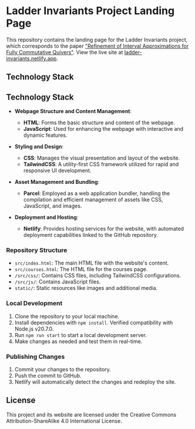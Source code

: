 # Ladder Invariants Project Landing Page

This repository contains the landing page for the Ladder Invariants project, which corresponds to the paper ["Refinement of Interval Approximations for Fully Commutative Quivers"](https://arxiv.org/abs/2310.03649). View the live site at [ladder-invariants.netlify.app](https://ladder-invariants.netlify.app/).

## Technology Stack


## Technology Stack

- **Webpage Structure and Content Management**: 
  - **HTML**: Forms the basic structure and content of the webpage.
  - **JavaScript**: Used for enhancing the webpage with interactive and dynamic features.

- **Styling and Design**:
  - **CSS**: Manages the visual presentation and layout of the website.
  - **TailwindCSS**: A utility-first CSS framework utilized for rapid and responsive UI development.

- **Asset Management and Bundling**:
  - **Parcel**: Employed as a web application bundler, handling the compilation and efficient management of assets like CSS, JavaScript, and images.

- **Deployment and Hosting**:
  - **Netlify**: Provides hosting services for the website, with automated deployment capabilities linked to the GitHub repository.


### Repository Structure

- `src/index.html`: The main HTML file with the website's content.
- `src/courses.html`: The HTML file for the courses page.
- `/src/css/`: Contains CSS files, including TailwindCSS configurations.
- `/src/js/`: Contains JavaScript files.
- `static/`: Static resources like images and additional media.

### Local Development

1. Clone the repository to your local machine.
2. Install dependencies with `npm install`. Verified compatibility with Node.js v20.7.0.
3. Run `npm run start` to start a local development server.
4. Make changes as needed and test them in real-time.

### Publishing Changes

1. Commit your changes to the repository.
2. Push the commit to GitHub.
3. Netlify will automatically detect the changes and redeploy the site.

## License

This project and its website are licensed under the Creative Commons Attribution-ShareAlike 4.0 International License.

